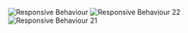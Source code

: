 ![Responsive Behaviour](https://user-images.githubusercontent.com/84455099/130138124-1cc2f874-ef40-4b22-a459-6dc8fec418c9.PNG)
![Responsive Behaviour 22](https://user-images.githubusercontent.com/84455099/130138130-e82ae2e4-e80b-4d49-9020-dad21fe58d6a.PNG)
![Responsive Behaviour 21](https://user-images.githubusercontent.com/84455099/130138149-34b112ea-db22-4433-9a2a-86f15be8ae4d.PNG)
